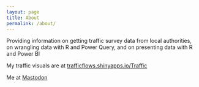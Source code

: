 ```yaml
---
layout: page
title: About
permalink: /about/
---
```


Providing information on getting traffic survey data from local authorities, on wrangling data with R and Power Query, and on presenting data with R and Power BI

My traffic visuals are at [trafficflows.shinyapps.io/Traffic](https://trafficflows.shinyapps.io/Traffic/)

Me at <a rel="me" href="https://mstdn.social/@davidknight">Mastodon</a>

